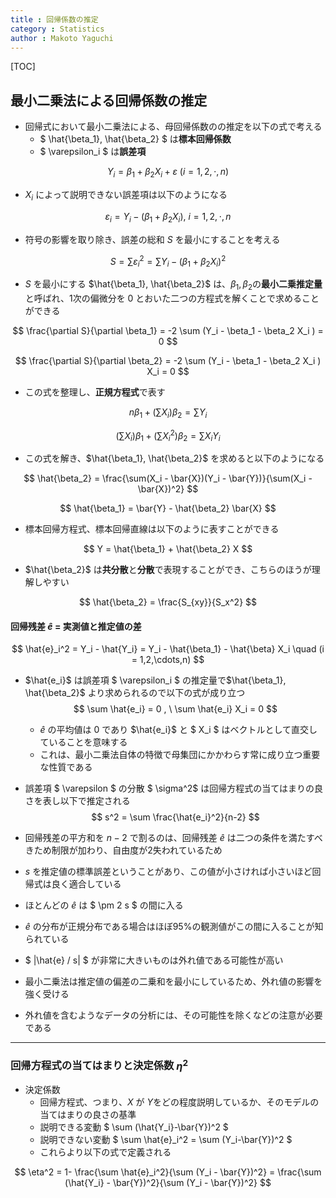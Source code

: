```yaml
---
title : 回帰係数の推定
category : Statistics
author : Makoto Yaguchi
---
```



[TOC]

## 最小二乗法による回帰係数の推定

- 回帰式において最小二乗法による、母回帰係数のの推定を以下の式で考える
  - $ \hat{\beta_1}, \hat{\beta_2} $ は**標本回帰係数**
  - $ \varepsilon_i $ は**誤差項**

$$ Y_i = \beta_1 + \beta_2 X_i + \varepsilon \ (i = 1, 2, \cdot, n) $$


- $X_i$ によって説明できない誤差項は以下のようになる

$$ \varepsilon_i = Y_i - (\beta_1 + \beta_2 X_i), \ i = 1, 2, \cdot, n $$

- 符号の影響を取り除き、誤差の総和 $S$ を最小にすることを考える

$$ S = \sum \varepsilon_i^2 = \sum {Y_i - (\beta_1 + \beta_2 X_i)}^2  $$

- $S$ を最小にする $\hat{\beta_1}, \hat{\beta_2}$ は、$\beta_1, \beta_2$の**最小二乗推定量**と呼ばれ、1次の偏微分を $0$ とおいた二つの方程式を解くことで求めることができる

$$ \frac{\partial S}{\partial \beta_1} =  -2 \sum (Y_i - \beta_1 - \beta_2 X_i ) = 0 $$

$$ \frac{\partial S}{\partial \beta_2} =  -2 \sum (Y_i - \beta_1 - \beta_2 X_i ) X_i = 0 $$

- この式を整理し、**正規方程式**で表す

$$ n\beta_1 + (\sum X_i)\beta_2 = \sum Y_i $$

$$ (\sum X_i)\beta_1 + (\sum X_i^2)\beta_2 = \sum X_i Y_i $$

- この式を解き、$\hat{\beta_1}, \hat{\beta_2}$ を求めると以下のようになる

$$ \hat{\beta_2} = \frac{\sum(X_i - \bar{X})(Y_i - \bar{Y})}{\sum(X_i - \bar{X})^2} $$

$$ \hat{\beta_1} = \bar{Y} - \hat{\beta_2} \bar{X}  $$

- 標本回帰方程式、標本回帰直線は以下のように表すことができる

$$ Y = \hat{\beta_1} + \hat{\beta_2} X $$

- $\hat{\beta_2}$ は**共分散**と**分散**で表現することができ、こちらのほうが理解しやすい

$$ \hat{\beta_2} = \frac{S_{xy}}{S_x^2} $$

#### 回帰残差 $\hat{e}$ = 実測値と推定値の差

$$ \hat{e}_i^2 = Y_i - \hat{Y_i} = Y_i - \hat{\beta_1} - \hat{\beta} X_i \quad (i = 1,2,\cdots,n) $$

- $\hat{e_i}$ は誤差項 $ \varepsilon_i $ の推定量で$\hat{\beta_1}, \hat{\beta_2}$ より求められるので以下の式が成り立つ
$$ \sum \hat{e_i} = 0 , \ \sum \hat{e_i} X_i = 0 $$
  - $\hat{e}$ の平均値は $0$ であり $\hat{e_i}$ と $ X_i $ はベクトルとして直交していることを意味する
  - これは、最小二乗法自体の特徴で母集団にかかわらす常に成り立つ重要な性質である

- 誤差項 $ \varepsilon $ の分散 $ \sigma^2$ は回帰方程式の当てはまりの良さを表し以下で推定される
  $$ s^2 = \sum \frac{\hat{e_i}^2}{n-2} $$
- 回帰残差の平方和を $n-2$ で割るのは、回帰残差 $\hat{e}$ は二つの条件を満たすべきため制限が加わり、自由度が2失われているため
- $s$ を推定値の標準誤差ということがあり、この値が小さければ小さいほど回帰式は良く適合している

- ほとんどの $\hat{e}$ は $ \pm 2 s $ の間に入る
- $\hat{e}$ の分布が正規分布である場合はほぼ95%の観測値がこの間に入ることが知られている
- $ |\hat{e} / s| $ が非常に大きいものは外れ値である可能性が高い
- 最小二乗法は推定値の偏差の二乗和を最小にしているため、外れ値の影響を強く受ける
- 外れ値を含むようなデータの分析には、その可能性を除くなどの注意が必要である

***

### 回帰方程式の当てはまりと決定係数 $\eta^2$

- 決定係数
  - 回帰方程式、つまり、$X$ が $Y$をどの程度説明しているか、そのモデルの当てはまりの良さの基準
  - 説明できる変動 $ \sum (\hat{Y_i}-\bar{Y})^2 $ 
  - 説明できない変動 $ \sum \hat{e}_i^2 = \sum (Y_i-\bar{Y})^2 $
  - これらより以下の式で定義される

$$ \eta^2 = 1- \frac{\sum \hat{e}_i^2}{\sum (Y_i - \bar{Y})^2} = \frac{\sum (\hat{Y_i} - \bar{Y})^2}{\sum (Y_i - \bar{Y})^2}  $$